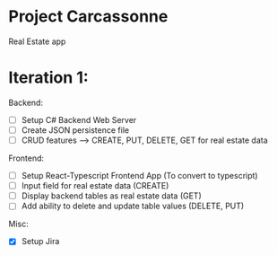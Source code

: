 # Project Carcassonne
Real Estate app 

# Iteration 1:
Backend:
- [ ] Setup C# Backend Web Server
- [ ] Create JSON persistence file
- [ ] CRUD features --> CREATE, PUT, DELETE, GET for real estate data

Frontend:
- [ ] Setup React-Typescript Frontend App (To convert to typescript)
- [ ] Input field for real estate data (CREATE)
- [ ] Display backend tables as real estate data (GET)
- [ ] Add ability to delete and update table values (DELETE, PUT)

Misc:
- [X] Setup Jira
